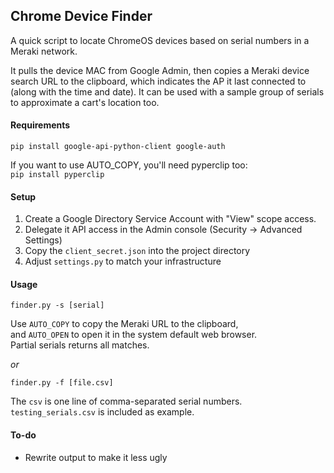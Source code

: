 ## Chrome Device Finder ##

A quick script to locate ChromeOS devices based on serial numbers in a Meraki network.

It pulls the device MAC from Google Admin, then copies a Meraki device search URL to the clipboard, 
which indicates the AP it last connected to (along with the time and date). It can be used with a sample group of serials
to approximate a cart's location too.

#### Requirements ####

`pip install google-api-python-client google-auth`

If you want to use AUTO_COPY, you'll need pyperclip too:  
`pip install pyperclip`

#### Setup ####

1. Create a Google Directory Service Account with "View" scope access.
2. Delegate it API access in the Admin console (Security -> Advanced Settings)
3. Copy the `client_secret.json` into the project directory
4. Adjust `settings.py` to match your infrastructure

#### Usage ####

`finder.py -s [serial]`

Use `AUTO_COPY` to copy the Meraki URL to the clipboard,  
and `AUTO_OPEN` to open it in the system default web browser.  
Partial serials returns all matches.  

*or*

`finder.py -f [file.csv]`

The `csv` is one line of comma-separated serial numbers.  
`testing_serials.csv` is included as example.


#### To-do ####

* Rewrite output to make it less ugly
